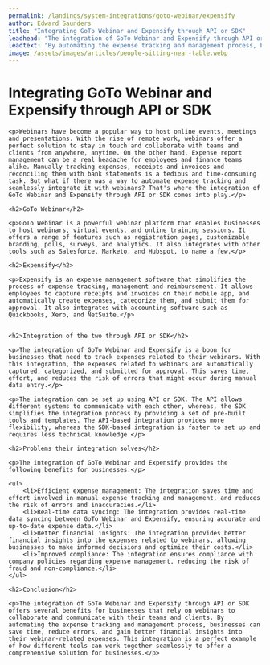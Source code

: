 ```yaml
---
permalink: /landings/system-integrations/goto-webinar/expensify
author: Edward Saunders
title: "Integrating GoTo Webinar and Expensify through API or SDK"
leadhead: "The integration of GoTo Webinar and Expensify through API or SDK offers several benefits for businesses that rely on webinars to collaborate and communicate with their teams and clients"
leadtext: "By automating the expense tracking and management process, businesses can save time, reduce errors, and gain better financial insights into their webinar-related expenses. This integration is a perfect example of how different tools can work together seamlessly to offer a comprehensive solution for businesses."
image: /assets/images/articles/people-sitting-near-table.webp
---
```

<div class="arttext">
	<h1>Integrating GoTo Webinar and Expensify through API or SDK</h1>

	<p>Webinars have become a popular way to host online events, meetings and presentations. With the rise of remote work, webinars offer a perfect solution to stay in touch and collaborate with teams and clients from anywhere, anytime. On the other hand, Expense report management can be a real headache for employees and finance teams alike. Manually tracking expenses, receipts and invoices and reconciling them with bank statements is a tedious and time-consuming task. But what if there was a way to automate expense tracking and seamlessly integrate it with webinars? That's where the integration of GoTo Webinar and Expensify through API or SDK comes into play.</p>

	<h2>GoTo Webinar</h2>

	<p>GoTo Webinar is a powerful webinar platform that enables businesses to host webinars, virtual events, and online training sessions. It offers a range of features such as registration pages, customizable branding, polls, surveys, and analytics. It also integrates with other tools such as Salesforce, Marketo, and Hubspot, to name a few.</p>

	<h2>Expensify</h2>

	<p>Expensify is an expense management software that simplifies the process of expense tracking, management and reimbursement. It allows employees to capture receipts and invoices on their mobile app, and automatically create expenses, categorize them, and submit them for approval. It also integrates with accounting software such as Quickbooks, Xero, and NetSuite.</p>


	<h2>Integration of the two through API or SDK</h2>

	<p>The integration of GoTo Webinar and Expensify is a boon for businesses that need to track expenses related to their webinars. With this integration, the expenses related to webinars are automatically captured, categorized, and submitted for approval. This saves time, effort, and reduces the risk of errors that might occur during manual data entry.</p>

	<p>The integration can be set up using API or SDK. The API allows different systems to communicate with each other, whereas, the SDK simplifies the integration process by providing a set of pre-built tools and templates. The API-based integration provides more flexibility, whereas the SDK-based integration is faster to set up and requires less technical knowledge.</p>

	<h2>Problems their integration solves</h2>

	<p>The integration of GoTo Webinar and Expensify provides the following benefits for businesses:</p>

	<ul>
		<li>Efficient expense management: The integration saves time and effort involved in manual expense tracking and management, and reduces the risk of errors and inaccuracies.</li>
		<li>Real-time data syncing: The integration provides real-time data syncing between GoTo Webinar and Expensify, ensuring accurate and up-to-date expense data.</li>
		<li>Better financial insights: The integration provides better financial insights into the expenses related to webinars, allowing businesses to make informed decisions and optimize their costs.</li>
		<li>Improved compliance: The integration ensures compliance with company policies regarding expense management, reducing the risk of fraud and non-compliance.</li>
	</ul>

	<h2>Conclusion</h2>

	<p>The integration of GoTo Webinar and Expensify through API or SDK offers several benefits for businesses that rely on webinars to collaborate and communicate with their teams and clients. By automating the expense tracking and management process, businesses can save time, reduce errors, and gain better financial insights into their webinar-related expenses. This integration is a perfect example of how different tools can work together seamlessly to offer a comprehensive solution for businesses.</p>

</div>